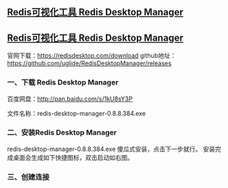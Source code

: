 ## [Redis可视化工具 Redis Desktop Manager](https://www.cnblogs.com/zheting/p/7670154.html)
## [Redis可视化工具 Redis Desktop Manager](https://www.cnblogs.com/phpstudy2015-6/p/9536831.html)
官网下载：https://redisdesktop.com/download
github地址：https://github.com/uglide/RedisDesktopManager/releases

### 一、下载 Redis Desktop Manager
百度网盘：http://pan.baidu.com/s/1kU8sY3P  

文件名称：redis-desktop-manager-0.8.8.384.exe
### 二、安装Redis Desktop Manager
 redis-desktop-manager-0.8.8.384.exe   傻瓜式安装，点击下一步就行。
 安装完成桌面会生成如下快捷图标，双击启动如右图。
### 三、创建连接
